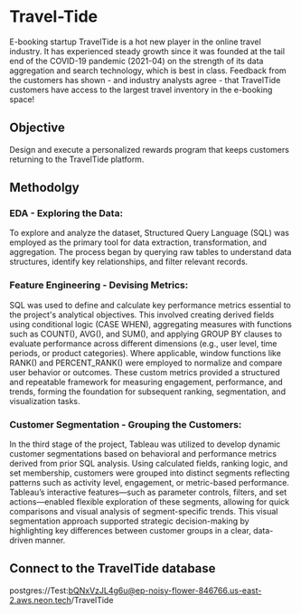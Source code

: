 # Travel-Tide
E-booking startup TravelTide is a hot new player in the online travel industry. It has experienced steady growth since it was founded at the tail end of the COVID-19 pandemic (2021-04) on the strength of its data aggregation and search technology, which is best in class. Feedback from the customers has shown - and industry analysts agree - that TravelTide customers have access to the largest travel inventory in the e-booking space!

## Objective 
Design and execute a personalized rewards program that keeps customers returning to the TravelTide platform.

## Methodolgy

### EDA - Exploring the Data:
To explore and analyze the dataset, Structured Query Language (SQL) was employed as the primary tool for data extraction, transformation, and aggregation. The process began by querying raw tables to understand data structures, identify key relationships, and filter relevant records. 

### Feature Engineering - Devising Metrics:
SQL was used to define and calculate key performance metrics essential to the project's analytical objectives. This involved creating derived fields using conditional logic (CASE WHEN), aggregating measures with functions such as COUNT(), AVG(), and SUM(), and applying GROUP BY clauses to evaluate performance across different dimensions (e.g., user level, time periods, or product categories). Where applicable, window functions like RANK() and PERCENT_RANK() were employed to normalize and compare user behavior or outcomes. These custom metrics provided a structured and repeatable framework for measuring engagement, performance, and trends, forming the foundation for subsequent ranking, segmentation, and visualization tasks.

### Customer Segmentation - Grouping the Customers:
In the third stage of the project, Tableau was utilized to develop dynamic customer segmentations based on behavioral and performance metrics derived from prior SQL analysis. Using calculated fields, ranking logic, and set membership, customers were grouped into distinct segments reflecting patterns such as activity level, engagement, or metric-based performance. Tableau’s interactive features—such as parameter controls, filters, and set actions—enabled flexible exploration of these segments, allowing for quick comparisons and visual analysis of segment-specific trends. This visual segmentation approach supported strategic decision-making by highlighting key differences between customer groups in a clear, data-driven manner.

## Connect to the TravelTide database
postgres://Test:bQNxVzJL4g6u@ep-noisy-flower-846766.us-east-2.aws.neon.tech/TravelTide

